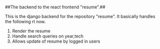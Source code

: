 ##The backend to the react frontend "resume".##

This is the django backend for the repository "resume".
It basically handles the following rt now.
1. Render the resume
2. Handle search queries on year,tech
3. Allows update of resume by logged in users
